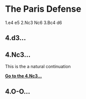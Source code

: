 # The Paris Defense

1.e4 e5
2.Nc3 Nc6
3.Bc4 d6

## 4.d3...

## 4.Nc3...

This is the a natural continuation

[**Go to the 4.Nc3...**](./4.Nc3.../4.Nc3.md)


## 4.O-O...

